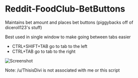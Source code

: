 # Reddit-FoodClub-BetButtons
Maintains bet amount and places bet buttons (piggybacks off of diceroll123's stuff)

Best used in single window to make going between tabs easier
 - CTRL+SHIFT+TAB   go to tab to the left
 - CTRL+TAB         go to tab to the right


![Screenshot](https://puu.sh/rhPIw/5f19e40ed8.png "Screenshot")

Note: /u/ThisisDivi is not associated with me or this script

